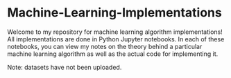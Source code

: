 # Machine-Learning-Implementations

Welcome to my repository for machine learning algorithm implementations! All implementations are done in Python Jupyter notebooks. In each of these notebooks, you can view my notes on the theory behind a particular machine learning algorithm as well as the actual code for implementing it. 

Note: datasets have not been uploaded.
